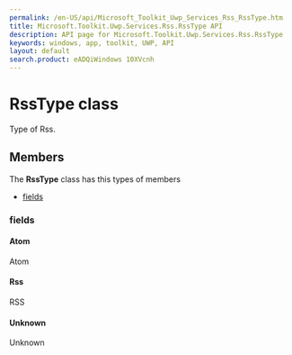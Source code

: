 ```yaml
---
permalink: /en-US/api/Microsoft_Toolkit_Uwp_Services_Rss_RssType.htm
title: Microsoft.Toolkit.Uwp.Services.Rss.RssType API 
description: API page for Microsoft.Toolkit.Uwp.Services.Rss.RssType
keywords: windows, app, toolkit, UWP, API
layout: default
search.product: eADQiWindows 10XVcnh
---
```



# RssType class

Type of Rss.

## Members

The **RssType** class has this types of members

* [fields](#fields)

### fields

#### Atom

Atom



#### Rss

RSS



#### Unknown

Unknown


